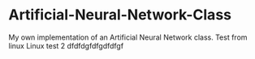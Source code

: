 # Artificial-Neural-Network-Class
My own implementation of an Artificial Neural Network class.
Test from linux
Linux test 2
dfdfdgfdfgdfdfgf

